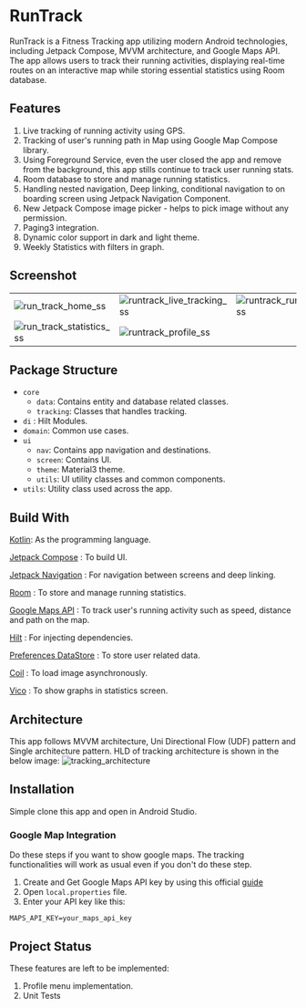 # RunTrack

RunTrack is a Fitness Tracking app utilizing modern Android technologies, including
Jetpack Compose, MVVM architecture, and Google Maps API. The app allows users to
track their running activities, displaying real-time routes on an interactive map
while storing essential statistics using Room database.

## Features
1. Live tracking of running activity using GPS.
2. Tracking of user's running path in Map using Google Map Compose library.
3. Using Foreground Service, even the user closed the app and remove
   from the background, this app stills continue to track user running stats.
4. Room database to store and manage running statistics.
5. Handling nested navigation, Deep linking, conditional navigation to on
   boarding screen using Jetpack Navigation Component.
6. New Jetpack Compose image picker - helps to pick image
   without any permission.
7. Paging3 integration.
8. Dynamic color support in dark and light theme.
9. Weekly Statistics with filters in graph.

## Screenshot

|                                                                                                                         |                                                                                                                           |                                                                                                                          |
|-------------------------------------------------------------------------------------------------------------------------|---------------------------------------------------------------------------------------------------------------------------|--------------------------------------------------------------------------------------------------------------------------|
| ![run_track_home_ss](https://github.com/sDevPrem/run-track/assets/130966261/1e7828dc-555f-49a6-92aa-c7caea944cb2)       | ![runtrack_live_tracking_ss](https://github.com/sDevPrem/run-track/assets/130966261/4cd52d04-7745-484b-b5be-f6b2c0c72f71) | ![runtrack_running_info_ss](https://github.com/sDevPrem/run-track/assets/130966261/b684d4a5-e443-4413-a832-0f63992fe89c) |
| ![run_track_statistics_ss](https://github.com/sDevPrem/run-track/assets/130966261/b9d92744-7de1-461e-b96f-56950689e0a4) | ![runtrack_profile_ss](https://github.com/sDevPrem/run-track/assets/130966261/bfa0db6b-7ad6-4b22-abcf-d6f6393178f1)       |

## Package Structure

* `core`
    * `data`: Contains entity and database related classes.
    * `tracking`: Classes that handles tracking.
* `di` : Hilt Modules.
* `domain`: Common use cases.
* `ui`
    * `nav`: Contains app navigation and destinations.
    * `screen`: Contains UI.
    * `theme`: Material3 theme.
    * `utils`: UI utility classes and common components.
* `utils`: Utility class used across the app.

## Build With

[Kotlin](https://kotlinlang.org/):
As the programming language.

[Jetpack Compose](https://developer.android.com/jetpack/compose) :
To build UI.

[Jetpack Navigation](https://developer.android.com/jetpack/compose/navigation) :
For navigation between screens and deep linking.

[Room](https://developer.android.com/jetpack/androidx/releases/room) :
To store and manage running statistics.

[Google Maps API](https://developers.google.com/maps/documentation/android-sdk) :
To track user's running activity such as speed, distance and path on the map.

[Hilt](https://developer.android.com/training/dependency-injection/hilt-android) :
For injecting dependencies.

[Preferences DataStore](https://developer.android.com/topic/libraries/architecture/datastore) :
To store user related data.

[Coil](https://coil-kt.github.io/coil/compose/) :
To load image asynchronously.

[Vico](https://patrykandpatrick.com/vico/) :
To show graphs in statistics screen.

## Architecture

This app follows MVVM architecture, Uni Directional Flow (UDF) pattern and Single architecture
pattern.
HLD of tracking architecture is shown in the below image:
![tracking_architecture](https://github.com/sDevPrem/run-track/assets/130966261/932e9df7-cf34-4902-aa84-73a6431ca236)

## Installation

Simple clone this app and open in Android Studio.

### Google Map Integration

Do these steps if you want to show google maps. The tracking
functionalities will work as usual even if you don't do
these step.

1. Create and Get Google Maps API key by using this official
   [guide](https://developers.google.com/maps/documentation/android-sdk/get-api-key)
2. Open `local.properties` file.
3. Enter your API key like this:

```
MAPS_API_KEY=your_maps_api_key
```

## Project Status

These features are left to be implemented:

1. Profile menu implementation.
2. Unit Tests
